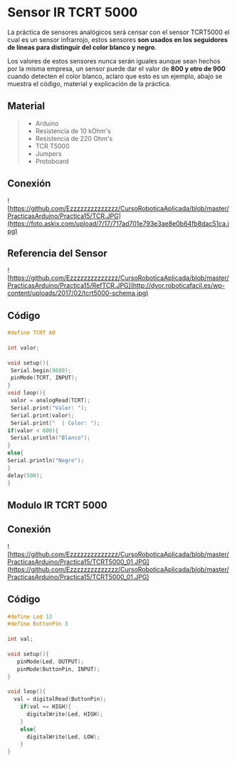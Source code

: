 # Sensor IR TCRT 5000

La práctica de sensores analógicos será censar con el sensor TCRT5000 el cual es un sensor infrarrojo, estos sensores **son usados en los seguidores de líneas para distinguir del color blanco y negro**.

Los valores de estos sensores nunca serán iguales aunque sean hechos por la misma empresa, un sensor puede dar el valor de **800 y otro de 900** cuando detecten el color blanco, aclaro que esto es un ejemplo, abajo se muestra el código, material y explicación de la práctica.

## Material
> - Arduino
> - Resistencia de 10 kOhm's
> - Resistencia de 220 Ohm's
> - TCR T5000
> - Jumpers
> - Protoboard

## Conexión
![https://github.com/Ezzzzzzzzzzzzzz/CursoRoboticaAplicada/blob/master/PracticasArduino/Practica15/TCR.JPG](https://foto.askix.com/upload/7/17/717ad701e793e3ae8e0b64fb8dac51ca.jpg)

## Referencia del Sensor

![https://github.com/Ezzzzzzzzzzzzzz/CursoRoboticaAplicada/blob/master/PracticasArduino/Practica15/RefTCR.JPG](http://dyor.roboticafacil.es/wp-content/uploads/2017/02/tcrt5000-schema.jpg)

## Código
```c
#define TCRT A0

int valor;

void setup(){
 Serial.begin(9600);
 pinMode(TCRT, INPUT);
} 
void loop(){
 valor = analogRead(TCRT);
 Serial.print("Valor: ");
 Serial.print(valor);
 Serial.print("  | Color: ");
if(valor < 800){
 Serial.println("Blanco");
}
else{
Serial.println("Negro");
}
delay(500);
}
```

## Modulo IR TCRT 5000

## Conexión 
![https://github.com/Ezzzzzzzzzzzzzz/CursoRoboticaAplicada/blob/master/PracticasArduino/Practica15/TCRT5000_01.JPG](https://github.com/Ezzzzzzzzzzzzzz/CursoRoboticaAplicada/blob/master/PracticasArduino/Practica15/TCRT5000_01.JPG)

## Código
```c
#define Led 13
#define ButtonPin 3

int val;

void setup(){
   pinMode(Led, OUTPUT);
   pinMode(ButtonPin, INPUT);
}

void loop(){
  val = digitalRead(ButtonPin);
    if(val == HIGH){
	  digitalWrite(Led, HIGH);
	}
	else{
	  digitalWrite(Led, LOW);
	}
}
```

<!--stackedit_data:
eyJoaXN0b3J5IjpbLTE0MDE5MzgwNzIsMzM3NDYxMTYxLDc5Mj
EwMjI4OSwxNTcyMTg3NjYzLDE1MzQxMTkzNzIsNzcyMjc5OTcz
LC05MTYxMjAxMywxMzEyODQwMzUzLC0xODk2MDA1NjY0LC0xNT
M2NjMyNjU5XX0=
-->